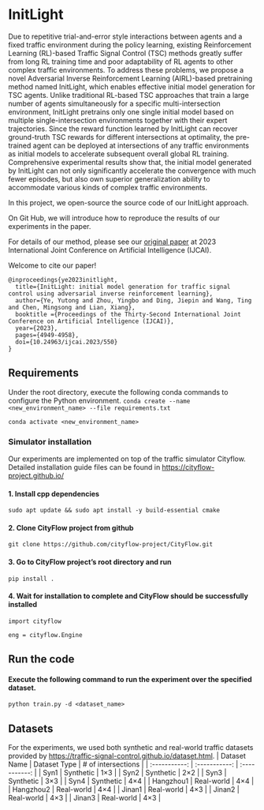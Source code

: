 # InitLight
Due to repetitive trial-and-error style interactions between agents and a fixed traffic environment during the policy learning, existing Reinforcement Learning (RL)-based Traffic Signal Control (TSC) methods greatly suffer from long RL training time and poor adaptability of RL agents to other complex traffic environments. To address these problems, we propose a novel Adversarial Inverse Reinforcement Learning (AIRL)-based pretraining method named InitLight, which enables effective initial model generation for TSC agents. Unlike traditional RL-based TSC approaches that train a large number of agents simultaneously for a specific multi-intersection environment, InitLight pretrains only one single initial model based on multiple single-intersection environments together with their expert trajectories. Since the reward function learned by InitLight can recover ground-truth TSC rewards for different intersections at optimality, the pre-trained agent can be deployed at intersections of any traffic environments as initial models to accelerate subsequent overall global RL training. Comprehensive experimental results show that, the initial model generated by InitLight can not only significantly accelerate the convergence with much fewer episodes, but also own superior generalization ability to accommodate various kinds of complex traffic environments.

In this project, we open-source the source code of our InitLight approach. 

On Git Hub, we will introduce how to reproduce the results of our experiments in the paper.

For details of our method, please see our [original paper](https://dl.acm.org/doi/abs/10.24963/ijcai.2023/550) at 2023 International Joint Conference on Artificial Intelligence (IJCAI).

Welcome to cite our paper!

```
@inproceedings{ye2023initlight,
  title={InitLight: initial model generation for traffic signal control using adversarial inverse reinforcement learning},
  author={Ye, Yutong and Zhou, Yingbo and Ding, Jiepin and Wang, Ting and Chen, Mingsong and Lian, Xiang},
  booktitle ={Proceedings of the Thirty-Second International Joint Conference on Artificial Intelligence (IJCAI)},
  year={2023},
  pages={4949-4958},
  doi={10.24963/ijcai.2023/550}
}
```

## Requirements
Under the root directory, execute the following conda commands to configure the Python environment.
``conda create --name <new_environment_name> --file requirements.txt``

``conda activate <new_environment_name>``

### Simulator installation
Our experiments are implemented on top of the traffic simulator Cityflow. Detailed installation guide files can be found in https://cityflow-project.github.io/

#### 1. Install cpp dependencies
``sudo apt update && sudo apt install -y build-essential cmake``

#### 2. Clone CityFlow project from github
``git clone https://github.com/cityflow-project/CityFlow.git``

#### 3. Go to CityFlow project’s root directory and run
``pip install .``

#### 4. Wait for installation to complete and CityFlow should be successfully installed
``import cityflow``

``eng = cityflow.Engine``

## Run the code
#### Execute the following command to run the experiment over the specified dataset.
``python train.py -d <dataset_name>``

## Datasets
For the experiments, we used both synthetic and real-world traffic datasets provided by https://traffic-signal-control.github.io/dataset.html.
| Dataset Name | Dataset Type | # of intersections |
| :-----------: | :-----------: | :-----------: |
| Syn1 | Synthetic | 1×3 |
| Syn2 | Synthetic | 2×2 |
| Syn3 | Synthetic | 3×3 |
| Syn4 | Synthetic | 4×4 |
| Hangzhou1 | Real-world | 4×4 |
| Hangzhou2 | Real-world | 4×4 |
| Jinan1 | Real-world | 4×3 |
| Jinan2 | Real-world | 4×3 |
| Jinan3 | Real-world | 4×3 |